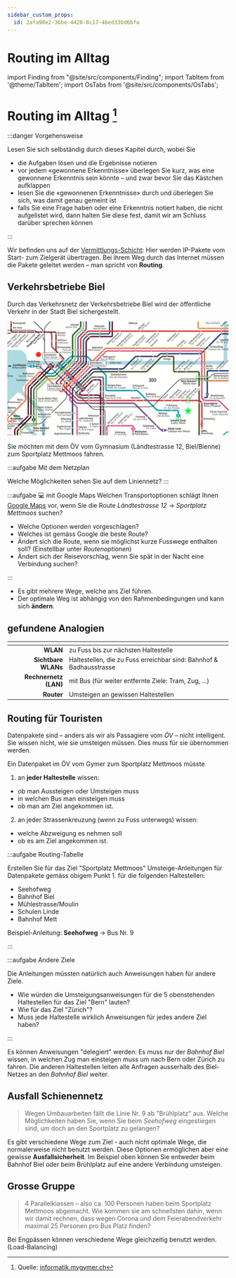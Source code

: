 ```yaml
---
sidebar_custom_props:
  id: 2afa98e2-36be-4420-8c17-4bed33bd6bfa
---
```


# Routing im Alltag

import Finding from "@site/src/components/Finding";
import TabItem from '@theme/TabItem';
import OsTabs from '@site/src/components/OsTabs';

# Routing im Alltag [^1]

:::danger Vorgehensweise

Lesen Sie sich selbständig durch dieses Kapitel durch, wobei Sie

- die Aufgaben lösen und die Ergebnisse notieren
- vor jedem «gewonnene Erkenntnisse» überlegen Sie kurz, was eine gewonnene Erkenntnis sein könnte – und zwar bevor Sie das Kästchen aufklappen
- lesen Sie die «gewonnenen Erkenntnisse» durch und überlegen Sie sich, was damit genau gemeint ist
- falls Sie eine Frage haben oder eine Erkenntnis notiert haben, die nicht aufgelistet wird, dann halten Sie diese fest, damit wir am Schluss darüber sprechen können

:::

Wir befinden uns auf der [Vermittlungs-Schicht](../001-Schichtenmodell/2-Vermittlungsschicht.md): Hier werden IP-Pakete vom Start- zum Zielgerät übertragen. Bei ihrem Weg durch das Internet müssen die Pakete geleitet werden – man spricht von **Routing**.

## Verkehrsbetriebe Biel

Durch das Verkehrsnetz der Verkehrsbetriebe Biel wird der öffentliche Verkehr in der Stadt Biel sichergestellt.

![](images/vb-verkehrsnetz.png)

Sie möchten mit dem ÖV vom Gymnasium (Ländtestrasse 12, Biel/Bienne) zum Sportplatz Mettmoos fahren.

:::aufgabe Mit dem Netzplan

Welche Möglichkeiten sehen Sie auf dem Liniennetz?
<Answer type="text" id="q1" webKey="d6938484-81a6-4240-bbd0-b94ed04bdc72"/>
:::

:::aufgabe 💻 mit Google Maps
Welchen Transportoptionen schlägt Ihnen [Google Maps](https://www.google.com/maps/dir/Gymnasium+Biel-Seeland,+L%C3%A4ndtestrasse+12,+2503+Biel/Sports+Ground+Mettmoos,+Parkplatz+Mettmoos,+2504+Biel/@47.1389934,7.2384864,14z/data=!3m1!4b1!4m14!4m13!1m5!1m1!1s0x478e195743e2cd43:0x7eeeab7e9cc7fa72!2m2!1d7.2359916!2d47.1334096!1m5!1m1!1s0x478e192b26b851e1:0x5e85058550f44003!2m2!1d7.2756948!2d47.1390779!3e3) vor, wenn Sie die Route _Ländtestrasse 12_ → *Sportplatz Mettmoos* suchen?

- Welche Optionen werden vorgeschlagen?
- Welches ist gemäss Google die beste Route?
- Ändert sich die Route, wenn sie möglichst kurze Fusswege enthalten soll? (Einstellbar unter _Routenoptionen_)
- Ändert sich der Reisevorschlag, wenn Sie spät in der Nacht eine Verbindung suchen?

<Answer type="text" id="q2" webKey="482bf3ac-ff0d-44ca-9700-5274cf9fecd4"/>

:::

<Finding>

- Es gibt mehrere Wege, welche ans Ziel führen.
- Der optimale Weg ist abhängig von den Rahmenbedingungen und kann sich **ändern**.

</Finding>

## gefundene Analogien

<div className="no-table-header">

|              <!-- --> | <!-- -->                                                            |
| --------------------: | :------------------------------------------------------------------ |
|              **WLAN** | zu Fuss bis zur nächsten Haltestelle                                |
|   **Sichtbare WLANs** | Haltestellen, die zu Fuss erreichbar sind: Bahnhof & Badhausstrasse |
| **Rechnernetz (LAN)** | mit Bus (für weiter entfernte Ziele: Tram, Zug, ...)                |
|            **Router** | Umsteigen an gewissen Haltestellen                                  |

</div>

## Routing für Touristen
Datenpakete sind – anders als wir als Passagiere vom *ÖV* – nicht intelligent. Sie wissen nicht, wie sie umsteigen müssen. Dies muss für sie übernommen werden.

Ein Datenpaket im ÖV vom Gymer zum Sportplatz Mettmoos müsste
1. an **jeder Haltestelle** wissen:
  - ob man Aussteigen oder Umsteigen muss
  - in welchen Bus man einsteigen muss
  - ob man am Ziel angekommen ist.

2. an jeder Strassenkreuzung (wenn zu Fuss unterwegs) wissen:
  - welche Abzweigung es nehmen soll
  - ob es am Ziel angekommen ist.

:::aufgabe Routing-Tabelle

Erstellen Sie für das Ziel "Sportplatz Mettmoos" Umsteige-Anleitungen für Datenpakete gemäss obigem Punkt 1. für die folgenden Haltestellen:

- Seehofweg
- Bahnhof Biel
- Mühlestrasse/Moulin
- Schulen Linde
- Bahnhof Mett

Beispiel-Anleitung: **Seehofweg** → Bus Nr. 9

<Answer type="text" id="q3" webKey="7bcc9f60-6fe8-4162-b45f-8cda4e248730"/>

:::


:::aufgabe Andere Ziele

Die Anleitungen müssten natürlich auch Anweisungen haben für andere Ziele.

- Wie würden die Umsteigungsanweisungen für die 5 obenstehenden Haltestellen für das Ziel "Bern" lauten?
- Wie für das Ziel "Zürich"?
- Muss jede Haltestelle wirklich Anweisungen für jedes andere Ziel haben?

<Answer type="text" id="q4" webKey="609cfe7e-bab0-4a50-97c7-7b3ac571fba0"/>

:::


<Finding>

Es können Anweisungen "delegiert" werden: Es muss nur der *Bahnhof Biel* wissen, in welchen Zug man einsteigen muss um nach Bern oder Zürich zu fahren. Die anderen Haltestellen leiten alle Anfragen ausserhalb des Biel-Netzes an den *Bahnhof Biel* weiter.

</Finding>

## Ausfall Schienennetz

> Wegen Umbauarbeiten fällt die Linie Nr. 9 ab "Brühlplatz" aus. Welche Möglichkeiten haben Sie, wenn Sie beim *Seehofweg* eingestiegen sind, um doch an den Sportplatz zu gelangen?


<Finding>

Es gibt verschiedene Wege zum Ziel - auch nicht optimale Wege, die normalerweise nicht benutzt werden. Diese Optionen ermöglichen aber eine gewisse **Ausfallsicherheit**. Im Beispiel oben können Sie entweder beim Bahnhof Biel oder beim Brühlplatz auf eine andere Verbindung umsteigen. 

</Finding>

## Grosse Gruppe

> 4 Parallelklassen – also ca. 100 Personen haben beim Sportplatz Mettmoos abgemacht.
> Wie kommen sie am schnellsten dahin, wenn wir damit rechnen, dass wegen Corona und dem Feierabendverkehr maximal 25 Personen pro Bus Platz finden?


<Finding>

Bei Engpässen können verschiedene Wege gleichzeitig benutzt werden. (Load-Balancing)

</Finding>

[^1]: Quelle: [informatik.mygymer.ch](https://informatik.mygymer.ch/g23c/008.rechnernetze-kommunikation/05.routing.html)
